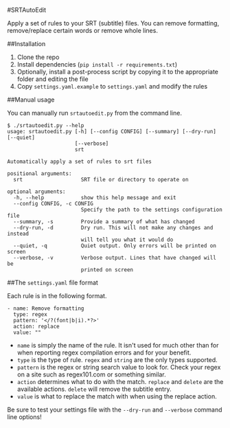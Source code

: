 #SRTAutoEdit

Apply a set of rules to your SRT (subtitle) files. You can remove formatting, remove/replace certain words or remove whole lines.

##Installation

1. Clone the repo
2. Install dependencies (`pip install -r requirements.txt`)
3. Optionally, install a post-process script by copying it to the appropriate folder and editing the file
4. Copy `settings.yaml.example` to `settings.yaml` and modify the rules

##Manual usage

You can manually run `srtautoedit.py` from the command line.

```
$ ./srtautoedit.py --help
usage: srtautoedit.py [-h] [--config CONFIG] [--summary] [--dry-run] [--quiet]
                      [--verbose]
                      srt

Automatically apply a set of rules to srt files

positional arguments:
  srt                   SRT file or directory to operate on

optional arguments:
  -h, --help            show this help message and exit
  --config CONFIG, -c CONFIG
                        Specify the path to the settings configuration file
  --summary, -s         Provide a summary of what has changed
  --dry-run, -d         Dry run. This will not make any changes and instead
                        will tell you what it would do
  --quiet, -q           Quiet output. Only errors will be printed on screen
  --verbose, -v         Verbose output. Lines that have changed will be
                        printed on screen
```

##The `settings.yaml` file format

Each rule is in the following format.

```
- name: Remove formatting
  type: regex
  pattern: '</?(font|b|i).*?>'
  action: replace
  value: ""
```

- `name` is simply the name of the rule. It isn't used for much other than for when reporting regex compilation errors and for your benefit.
- `type` is the type of rule. `regex` and `string` are the only types supported. 
- `pattern` is the regex or string search value to look for. Check your regex on a site such as regex101.com or something similar.
- `action` determines what to do with the match. `replace` and `delete` are the available actions. `delete` will remove the subtitle entry.
- `value` is what to replace the match with when using the replace action.

Be sure to test your settings file with the `--dry-run` and `--verbose` command line options!
